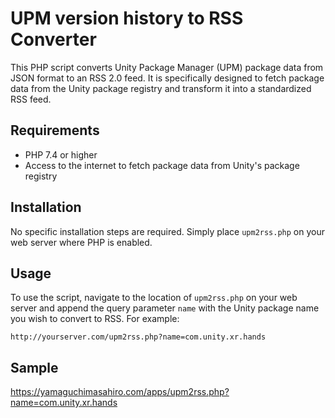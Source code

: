 # UPM version history to RSS Converter

This PHP script converts Unity Package Manager (UPM) package data from JSON format to an RSS 2.0 feed. It is specifically designed to fetch package data from the Unity package registry and transform it into a standardized RSS feed.

## Requirements

- PHP 7.4 or higher
- Access to the internet to fetch package data from Unity's package registry

## Installation

No specific installation steps are required. Simply place `upm2rss.php` on your web server where PHP is enabled.

## Usage

To use the script, navigate to the location of `upm2rss.php` on your web server and append the query parameter `name` with the Unity package name you wish to convert to RSS. For example:

`http://yourserver.com/upm2rss.php?name=com.unity.xr.hands`


## Sample
https://yamaguchimasahiro.com/apps/upm2rss.php?name=com.unity.xr.hands
